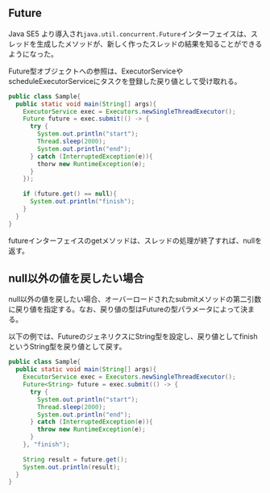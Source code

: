 ## Future

Java SE5 より導入され`java.util.concurrent.Future`インターフェイスは、スレッドを生成したメソッドが、新しく作ったスレッドの結果を知ることができるようになった。

Future型オブジェクトへの参照は、ExecutorServiceやscheduleExecutorServiceにタスクを登録した戻り値として受け取れる。

```Java
public class Sample{
  public static void main(String[] args){
    ExecutorService exec = Executors.newSingleThreadExecutor();
    Future future = exec.submit(() -> {
      try {
        System.out.println("start");
        Thread.sleep(2000);
        System.out.println("end");
      } catch (InterruptedException(e)){
        thorw new RuntimeException(e);
      }
    });
    
    if (future.get() == null){
      System.out.println("finish");
    }
  }
}
```

futureインターフェイスのgetメソッドは、スレッドの処理が終了すれば、nullを返す。

## null以外の値を戻したい場合

null以外の値を戻したい場合、オーバーロードされたsubmitメソッドの第二引数に戻り値を指定する。なお、戻り値の型はFutureの型パラメータによって決まる。

以下の例では、FutureのジェネリクスにString型を設定し、戻り値としてfinishというString型を戻り値として戻す。

```Java
public class Sample{
  public static void main(String[] args){
    ExecutorService exec = Executors.newSingleThreadExecutor();
    Future<String> future = exec.submit(() -> {
      try {
        System.out.println("start");
        Thread.sleep(2000);
        System.out.println("end");
      } catch (InterruptedException(e)){
        throw new RuntimeException(e);
      }
    }, "finish");
    
    String result = future.get();
    System.out.println(result);
  }
}
```




